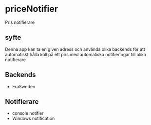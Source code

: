 # priceNotifier
Pris notifierare

## syfte

Denna app kan ta en given adress och använda olika backends för att automatiskt hålla koll på ett pris med automatiska notifieringar till olika notifierare


## Backends

* EraSweden

## Notifierare

* console notifier
* Windows notification
